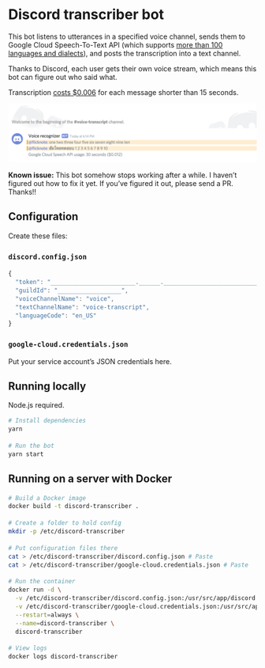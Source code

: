 # Discord transcriber bot

This bot listens to utterances in a specified voice channel, sends them to
Google Cloud Speech-To-Text API (which supports
[more than 100 languages and dialects](https://cloud.google.com/speech-to-text/docs/languages)),
and posts the transcription into a text channel.

Thanks to Discord, each user gets their own voice stream, which means this bot
can figure out who said what.

Transcription [costs $0.006](https://cloud.google.com/speech-to-text/pricing)
for each message shorter than 15 seconds.

![Screenshot](screenshot.png)

**Known issue:** This bot somehow stops working after a while. I haven’t figured
out how to fix it yet. If you’ve figured it out, please send a PR. Thanks!!

## Configuration

Create these files:

### `discord.config.json`

```js
{
  "token": "________________________.______.___________________________",
  "guildId": "__________________",
  "voiceChannelName": "voice",
  "textChannelName": "voice-transcript",
  "languageCode": "en_US"
}
```

### `google-cloud.credentials.json`

Put your service account’s JSON credentials here.

## Running locally

Node.js required.

```sh
# Install dependencies
yarn

# Run the bot
yarn start
```

## Running on a server with Docker

```sh
# Build a Docker image
docker build -t discord-transcriber .

# Create a folder to hold config
mkdir -p /etc/discord-transcriber

# Put configuration files there
cat > /etc/discord-transcriber/discord.config.json # Paste
cat > /etc/discord-transcriber/google-cloud.credentials.json # Paste

# Run the container
docker run -d \
  -v /etc/discord-transcriber/discord.config.json:/usr/src/app/discord.config.json \
  -v /etc/discord-transcriber/google-cloud.credentials.json:/usr/src/app/google-cloud.credentials.json \
  --restart=always \
  --name=discord-transcriber \
  discord-transcriber

# View logs
docker logs discord-transcriber
```
